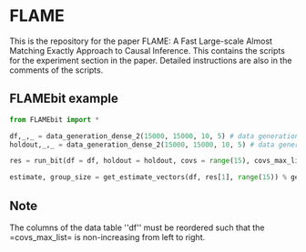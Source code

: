 # FLAME

This is the repository for the paper FLAME: A Fast Large-scale Almost Matching Exactly Approach to Causal Inference. This contains the scripts for the experiment section in the paper. Detailed instructions are also in the comments of the scripts.

## FLAMEbit example

```python
from FLAMEbit import *

df,_,_ = data_generation_dense_2(15000, 15000, 10, 5) # data generation
holdout,_,_ = data_generation_dense_2(15000, 15000, 10, 5) # data generation (the holdout set)

res = run_bit(df = df, holdout = holdout, covs = range(15), covs_max_list = [2]*15, tradeoff_param = 0.1) % call the function

estimate, group_size = get_estimate_vectors(df, res[1], range(15)) % get result summary
```

## Note
The columns of the data table ''df'' must be reordered such that the =covs_max_list= is non-increasing from left to right. 

